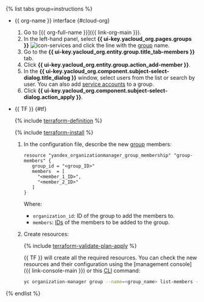 {% list tabs group=instructions %}

- {{ org-name }} interface {#cloud-org}

   1. Go to [{{ org-full-name }}]({{ link-org-main }}).
   1. In the left-hand panel, select **{{ ui-key.yacloud_org.pages.groups }}** ![icon-services](../../_assets/console-icons/persons.svg) and click the line with the [group](../../organization/concepts/groups.md) name.
   1. Go to the **{{ ui-key.yacloud_org.entity.group.title_tab-members }}** tab.
   1. Click **{{ ui-key.yacloud_org.entity.group.action_add-member }}**.
   1. In the **{{ ui-key.yacloud_org.component.subject-select-dialog.title_dialog }}** window, select users from the list or search by user. You can also add [service accounts](../../iam/concepts/users/service-accounts.md) to a group.
   1. Click **{{ ui-key.yacloud_org.component.subject-select-dialog.action_apply }}**.

- {{ TF }} {#tf}

   {% include [terraform-definition](../../_tutorials/_tutorials_includes/terraform-definition.md) %}

   {% include [terraform-install](../../_includes/terraform-install.md) %}

   1. In the configuration file, describe the new [group](../../organization/concepts/groups.md) members:

      ```hcl
      resource "yandex_organizationmanager_group_membership" "group-members" {
         group_id = "<group_ID>"
         members  = [
           "<member_1_ID>",
           "<member_2_ID>"
         ]
      }
      ```

      Where:

      * `organization_id`: ID of the group to add the members to.
      * `members`: [IDs](../../organization/operations/users-get.md) of the members to be added to the group.

   1. Create resources:

      {% include [terraform-validate-plan-apply](../../_tutorials/_tutorials_includes/terraform-validate-plan-apply.md) %}

      {{ TF }} will create all the required resources. You can check the new resources and their configuration using the [management console]({{ link-console-main }}) or this [CLI](../../cli/) command:

      ```bash
      yc organization-manager group --name=<group_name> list-members --organization-id=<organization_ID>
      ```

{% endlist %}